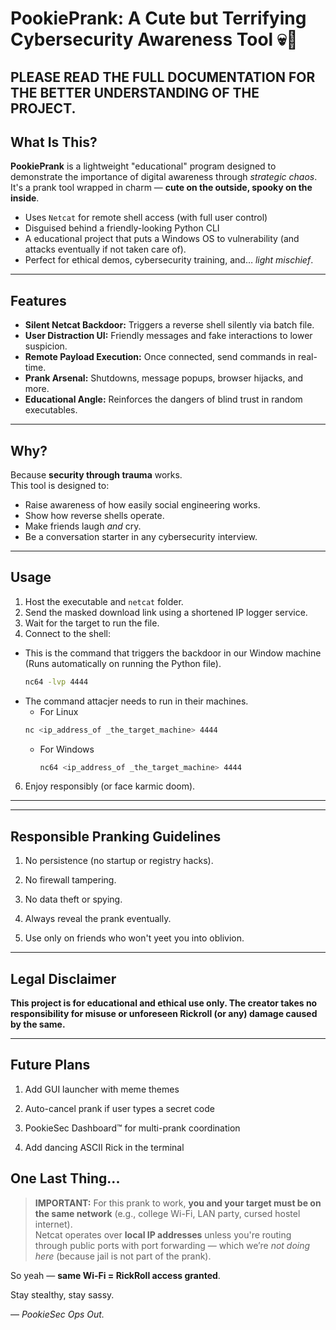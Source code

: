 # PookiePrank: A Cute but Terrifying Cybersecurity Awareness Tool 💀🎀


PLEASE READ THE FULL DOCUMENTATION FOR THE BETTER UNDERSTANDING OF THE PROJECT.
---

## What Is This?

**PookiePrank** is a lightweight "educational" program designed to demonstrate the importance of digital awareness through *strategic chaos*.  
It's a prank tool wrapped in charm — **cute on the outside, spooky on the inside**.

- Uses `Netcat` for remote shell access (with full user control)
- Disguised behind a friendly-looking Python CLI
- A educational project that puts a Windows OS to vulnerability (and attacks eventually if not taken care of).
- Perfect for ethical demos, cybersecurity training, and… *light mischief*.

---

## Features

- **Silent Netcat Backdoor:** Triggers a reverse shell silently via batch file.
- **User Distraction UI:** Friendly messages and fake interactions to lower suspicion.
- **Remote Payload Execution:** Once connected, send commands in real-time.
- **Prank Arsenal:** Shutdowns, message popups, browser hijacks, and more.
- **Educational Angle:** Reinforces the dangers of blind trust in random executables.

---

## Why?

Because **security through trauma** works.  
This tool is designed to:

- Raise awareness of how easily social engineering works.
- Show how reverse shells operate.
- Make friends laugh *and* cry.
- Be a conversation starter in any cybersecurity interview.

---

## Usage

1. Host the executable and `netcat` folder.
2. Send the masked download link using a shortened IP logger service.
3. Wait for the target to run the file.
4. Connect to the shell:
- This is the command that triggers the backdoor in our Window machine (Runs automatically on running the Python file).
   ```bash
   nc64 -lvp 4444
   ```
- The command attacjer needs to run in their machines.
  - For Linux
   ```bash
   nc <ip_address_of _the_target_machine> 4444
   ```
  - For Windows
    ```bash
    nc64 <ip_address_of _the_target_machine> 4444
    ```
    
6. Enjoy responsibly (or face karmic doom).
  ---




---

## Responsible Pranking Guidelines

1. No persistence (no startup or registry hacks).

2. No firewall tampering.

3. No data theft or spying.

4. Always reveal the prank eventually.

5. Use only on friends who won't yeet you into oblivion.



---

## Legal Disclaimer

**This project is for educational and ethical use only.
The creator takes no responsibility for misuse or unforeseen Rickroll (or any) damage caused by the same.**


---

## Future Plans

1. Add GUI launcher with meme themes

2. Auto-cancel prank if user types a secret code

3. PookieSec Dashboard™ for multi-prank coordination

4. Add dancing ASCII Rick in the terminal



## One Last Thing...

> **IMPORTANT:** For this prank to work, **you and your target must be on the same network** (e.g., college Wi-Fi, LAN party, cursed hostel internet).  
> Netcat operates over **local IP addresses** unless you're routing through public ports with port forwarding — which we’re *not doing here* (because jail is not part of the prank).

So yeah — **same Wi-Fi = RickRoll access granted**.

Stay stealthy, stay sassy.

— *PookieSec Ops Out.*
